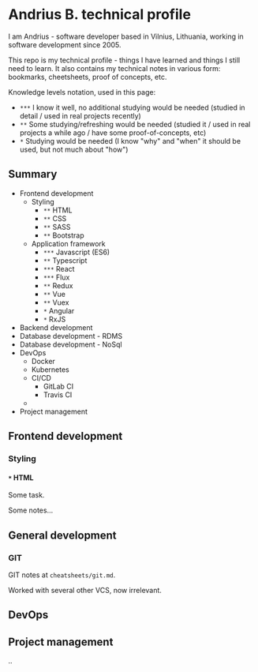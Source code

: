# Andrius B. technical profile

I am Andrius - software developer based in Vilnius, Lithuania, working in software development since 2005.

This repo is my technical profile - things I have learned and things I still need to learn. It also contains my technical notes in various form: bookmarks, cheetsheets, proof of concepts, etc.

Knowledge levels notation, used in this page:

- `***` I know it well, no additional studying would be needed (studied in detail / used in real projects recently)
- `**` Some studying/refreshing would be needed (studied it / used in real projects a while ago / have some proof-of-concepts, etc)
- `*` Studying would be needed (I know "why" and "when" it should be used, but not much about "how")

## Summary

- Frontend development
  - Styling
    - `**` HTML
    - `**` CSS
    - `**` SASS
    - `**` Bootstrap
  - Application framework
    - `***` Javascript (ES6)
    - `**` Typescript
    - `***` React
    - `***` Flux
    - `**` Redux
    - `**` Vue
    - `**` Vuex
    - `*` Angular
    - `*` RxJS
- Backend development
- Database development - RDMS
- Database development - NoSql
- DevOps
  - Docker
  - Kubernetes
  - CI/CD
    - GitLab CI
    - Travis CI
  -
- Project management

## Frontend development

### Styling

#### `*` HTML

Some task.

Some notes...

## General development

### GIT

GIT notes at `cheatsheets/git.md`.

Worked with several other VCS, now irrelevant.

## DevOps

## Project management

..
